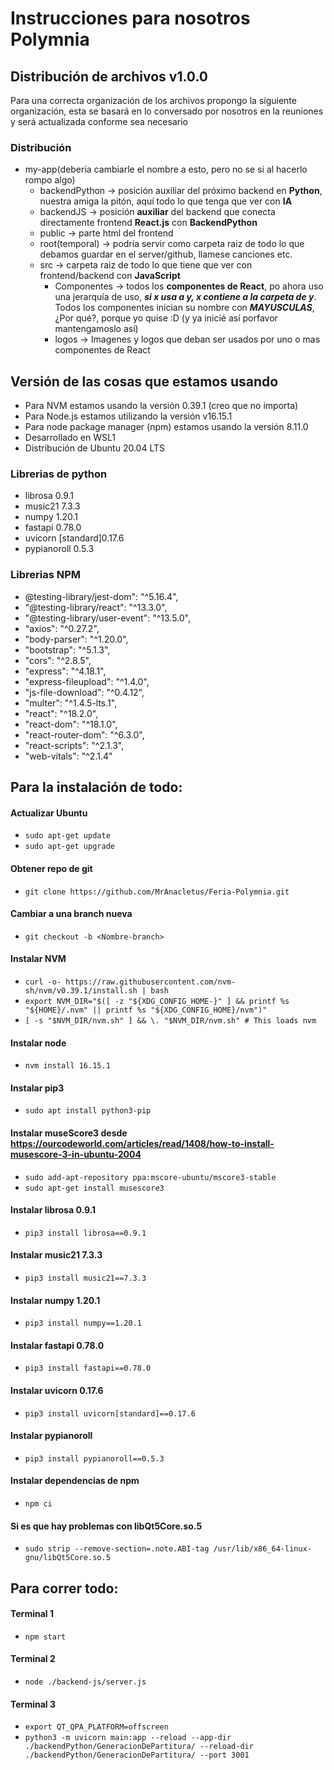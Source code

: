 # Instrucciones para nosotros Polymnia

## Distribución de archivos v1.0.0
Para una correcta organización de los archivos propongo la siguiente organización, esta se basará en lo conversado por nosotros en la reuniones y será actualizada conforme sea necesario

### Distribución
- my-app(debería cambiarle el nombre a esto, pero no se si al hacerlo rompo algo)
    - backendPython -> posición auxiliar del próximo backend en **Python**, nuestra amiga la pitón, aquí todo lo que tenga que ver con **IA**
    - backendJS -> posición **auxiliar** del backend que conecta directamente frontend **React.js** con **BackendPython**
    - public -> parte html del frontend
    - root(temporal) -> podría servir como carpeta raiz de todo lo que debamos guardar en el server/github, llamese canciones etc.
    - src -> carpeta raiz de todo lo que tiene que ver con frontend/backend con **JavaScript**
        - Componentes -> todos los **componentes de React**, po ahora uso una jerarquía de uso, ***si x usa a y, x contiene a la carpeta de y***.
        Todos los componentes inician su nombre con ***MAYUSCULAS***, ¿Por qué?, porque yo quise :D (y ya inicié así porfavor mantengamoslo así)
        - logos -> Imagenes y logos que deban ser usados por uno o mas componentes de React
## Versión de las cosas que estamos usando
- Para NVM estamos usando la versión 0.39.1 (creo que no importa)
- Para Node.js estamos utilizando la versión v16.15.1
- Para node package manager (npm) estamos usando la versión 8.11.0
- Desarrollado en WSL1
- Distribución de Ubuntu 20.04 LTS
### Librerias de python
- librosa 0.9.1
- music21 7.3.3
- numpy 1.20.1
- fastapi 0.78.0
- uvicorn [standard]0.17.6
- pypianoroll 0.5.3
### Librerias NPM
- @testing-library/jest-dom": "^5.16.4",
- "@testing-library/react": "^13.3.0",
- "@testing-library/user-event": "^13.5.0",
- "axios": "^0.27.2",
- "body-parser": "^1.20.0",
- "bootstrap": "^5.1.3",
- "cors": "^2.8.5",
- "express": "^4.18.1",
- "express-fileupload": "^1.4.0",
- "js-file-download": "^0.4.12",
- "multer": "^1.4.5-lts.1",
- "react": "^18.2.0",
- "react-dom": "^18.1.0",
- "react-router-dom": "^6.3.0",
- "react-scripts": "^2.1.3",
- "web-vitals": "^2.1.4"

## Para la instalación de todo:
#### Actualizar Ubuntu
- ```sudo apt-get update```
- ```sudo apt-get upgrade```
#### Obtener repo de git
- ```git clone https://github.com/MrAnacletus/Feria-Polymnia.git```
#### Cambiar a una branch nueva
- ```git checkout -b <Nombre-branch>```

#### Instalar NVM
- ```curl -o- https://raw.githubusercontent.com/nvm-sh/nvm/v0.39.1/install.sh | bash```
- ```export NVM_DIR="$([ -z "${XDG_CONFIG_HOME-}" ] && printf %s "${HOME}/.nvm" || printf %s "${XDG_CONFIG_HOME}/nvm")"```
- ```[ -s "$NVM_DIR/nvm.sh" ] && \. "$NVM_DIR/nvm.sh" # This loads nvm```
#### Instalar node
- ```nvm install 16.15.1```
#### Instalar pip3
- ```sudo apt install python3-pip```
#### Instalar museScore3 desde https://ourcodeworld.com/articles/read/1408/how-to-install-musescore-3-in-ubuntu-2004
- ```sudo add-apt-repository ppa:mscore-ubuntu/mscore3-stable```
- ```sudo apt-get install musescore3```
#### Instalar librosa 0.9.1
- ```pip3 install librosa==0.9.1```
#### Instalar music21 7.3.3
- ```pip3 install music21==7.3.3```
#### Instalar numpy 1.20.1
- ```pip3 install numpy==1.20.1```
#### Instalar fastapi 0.78.0
- ```pip3 install fastapi==0.78.0```
#### Instalar uvicorn 0.17.6
- ```pip3 install uvicorn[standard]==0.17.6```
#### Instalar pypianoroll
- ```pip3 install pypianoroll==0.5.3```
#### Instalar dependencias de npm
- ```npm ci```

#### Si es que hay problemas con libQt5Core.so.5
- ```sudo strip --remove-section=.note.ABI-tag /usr/lib/x86_64-linux-gnu/libQt5Core.so.5```

## Para correr todo:
#### Terminal 1
- ```npm start```
#### Terminal 2
- ```node ./backend-js/server.js```
#### Terminal 3
- ```export QT_QPA_PLATFORM=offscreen```
- ```python3 -m uvicorn main:app --reload --app-dir ./backendPython/GeneracionDePartitura/ --reload-dir ./backendPython/GeneracionDePartitura/ --port 3001```